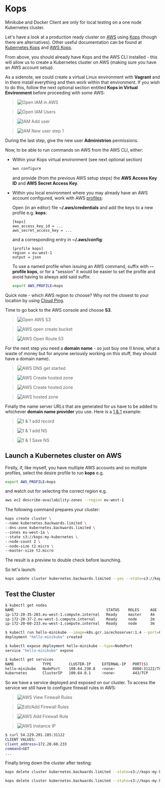 # Kops

Minikube and Docker Client are only for local testing on a one node Kubernetes cluster.

Let's have a look at a production ready cluster on [AWS](https://aws.amazon.com/) using [Kops](https://github.com/kubernetes/kops) (though there are alternatives).
Other useful documentation can be found at [Kubernetes Kops](https://kubernetes.io/docs/setup/custom-cloud/kops/) and [AWS Kops](https://aws.amazon.com/blogs/compute/kubernetes-clusters-aws-kops/).

From above, you should already have Kops and the AWS CLI installed - this will allow us to create a Kubernetes cluster on AWS (making sure you have an AWS account setup).

As a sidenote, we could create a virtual Linux environment with **Vagrant** and in there install everything and then work within that environment. If you wish to do this, follow the next optional section entitled **Kops in Virtual Environment** before proceeding with some AWS:

> ![Open IAM in AWS](images/aws-iam-open.png)


> ![Open IAM Users](images/aws-iam-users-open.png)


> ![IAM Add user](images/aws-iam-add-user.png)


> ![IAM New user step 1](images/aws-iam-new-user-1.png)


During the last step, give the new user **Administrion** permissions.

Now, to be able to run commands on AWS from the AWS CLI, either:

- Within your Kops virtual environment (see next optional section)

  ```bash
  aws configure
  ```

  and provide (from the previous AWS setup steps) the **AWS Access Key ID** and **AWS Secret Access Key**.

- Within you local environment where you may already have an AWS account configured, work with AWS [profiles](https://docs.aws.amazon.com/cli/latest/userguide/cli-multiple-profiles.html):

  Open (in an editor) file **~/.aws/credentials** and add the keys to a new profile e.g. **kops**:

  ```
  [kops]
  aws_access_key_id = ...
  aws_secret_access_key = ...
  ```

  and a corresponding entry in **~/.aws/config**:

  ```
  [profile kops]
  region = eu-west-1
  output = json
  ```

  To use a named profile when issuing an AWS command, suffix with **--profile kops**, or for a "session" it would be easier to set the profile and avoid having to always add said suffix:

  ```bash
  export AWS_PROFILE=kops
  ```

Quick note - which AWS region to choose? Why not the closest to your location by using [Cloud Ping](http://cloudping.info).

Time to go back to the AWS console and choose **S3**.

> ![Open AWS S3](images/aws-s3-open.png)



> ![AWS open create bucket](images/aws-create-bucket-open.png)



> ![AWS Open Route 53](images/aws-route53-open.png)



For the next step you need a **domain name** - so just buy one (I know, what a waste of money but for anyone seriously working on this stuff, they should have a domain name).

> ![AWS DNS get started](images/dns-get-started.png)


> ![AWS Create hosted zone](images/aws-dns-create.png)


> ![AWS Create hosted zone](images/aws-dns-create-hosted-zone.png)


> ![AWS hosted zone](images/aws-hosted-zone.png)



Finally the name server URLs that are generated for us have to be added to whichever **domain name provider** you use. Here is a [1 & 1](https://my.1and1.co.uk) example:

> ![1 & 1 add record](images/1&1-add-record.png)


> ![1 & 1 add NS](images/1&1-add-ns.png)


> ![1 & 1 Save NS](images/1&1-save-ns.png)

## Launch a Kubernetes cluster on AWS

Firstly, if, like myself, you have multiple AWS accounts and so multiple profiles, select the desire profile to run **kops** e.g.

```bash
export AWS_PROFILE=kops
```

and watch out for selecting the correct region e.g.

```bash
aws ec2 describe-availability-zones --region eu-west-1
```

The following command prepares your cluster:

```bash
kops create cluster \
--name kubernetes.backwards.limited \
--dns-zone kubernetes.backwards.limited \
--zones eu-west-1a \
--state s3://kops-my-kubernetes \
--node-count 2 \
--node-size t2.micro \
--master-size t2.micro
```

The result is a preview to double check before launching.

So let's launch:

```bash
kops update cluster kubernetes.backwards.limited --yes --state=s3://kops-my-kubernetes
```

## Test the Cluster

```bash
$ kubectl get nodes
NAME                                          STATUS    ROLES     AGE       VERSION
ip-172-20-35-203.eu-west-1.compute.internal   Ready     master    4m        v1.10.6
ip-172-20-37-2.eu-west-1.compute.internal     Ready     node      2m        v1.10.6
ip-172-20-60-233.eu-west-1.compute.internal   Ready     node      3m        v1.10.6

$ kubectl run hello-minikube --image=k8s.gcr.io/echoserver:1.4 --port=8080
deployment "hello-minikube" created

$ kubectl expose deployment hello-minikube --type=NodePort
service "hello-minikube" expose

$ kubectl get services
NAME             TYPE        CLUSTER-IP     EXTERNAL-IP   PORT(S)          AGE
hello-minikube   NodePort    100.64.230.8   <none>        8080:31122/TCP   3m
kubernetes       ClusterIP   100.64.0.1     <none>        443/TCP          23m
```

So we have a service deployed and exposed on our cluster.
To access the service we still have to configure firewall rules in AWS:



>![AWS View Firewall Rules](images/aws-view-firewall-ruled.png)



> ![Edit/Add Firewall Rules](images/aws-edit-firewall-rules.png)



> ![AWS Add Firewall Rule](images/aws-add-firewall-rule.png)



> ![AWS Instance IP](images/aws-ip.png)



```bash
$ curl 54.229.201.185:31122
CLIENT VALUES:
client_address=172.20.60.233
command=GET
...
```

Finally bring down the cluster after testing:

```bash
kops delete cluster kubernetes.backwards.limited --state=s3://kops-my-kubernetes

kops delete cluster kubernetes.backwards.limited --state=s3://kops-my-kubernetes --yes
```

